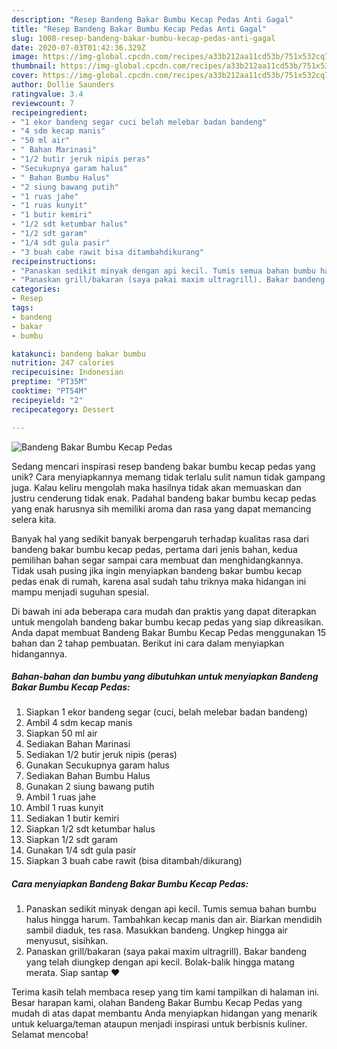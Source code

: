 ```yaml
---
description: "Resep Bandeng Bakar Bumbu Kecap Pedas Anti Gagal"
title: "Resep Bandeng Bakar Bumbu Kecap Pedas Anti Gagal"
slug: 1008-resep-bandeng-bakar-bumbu-kecap-pedas-anti-gagal
date: 2020-07-03T01:42:36.329Z
image: https://img-global.cpcdn.com/recipes/a33b212aa11cd53b/751x532cq70/bandeng-bakar-bumbu-kecap-pedas-foto-resep-utama.jpg
thumbnail: https://img-global.cpcdn.com/recipes/a33b212aa11cd53b/751x532cq70/bandeng-bakar-bumbu-kecap-pedas-foto-resep-utama.jpg
cover: https://img-global.cpcdn.com/recipes/a33b212aa11cd53b/751x532cq70/bandeng-bakar-bumbu-kecap-pedas-foto-resep-utama.jpg
author: Dollie Saunders
ratingvalue: 3.4
reviewcount: 7
recipeingredient:
- "1 ekor bandeng segar cuci belah melebar badan bandeng"
- "4 sdm kecap manis"
- "50 ml air"
- " Bahan Marinasi"
- "1/2 butir jeruk nipis peras"
- "Secukupnya garam halus"
- " Bahan Bumbu Halus"
- "2 siung bawang putih"
- "1 ruas jahe"
- "1 ruas kunyit"
- "1 butir kemiri"
- "1/2 sdt ketumbar halus"
- "1/2 sdt garam"
- "1/4 sdt gula pasir"
- "3 buah cabe rawit bisa ditambahdikurang"
recipeinstructions:
- "Panaskan sedikit minyak dengan api kecil. Tumis semua bahan bumbu halus hingga harum. Tambahkan kecap manis dan air. Biarkan mendidih sambil diaduk, tes rasa. Masukkan bandeng. Ungkep hingga air menyusut, sisihkan."
- "Panaskan grill/bakaran (saya pakai maxim ultragrill). Bakar bandeng yang telah diungkep dengan api kecil. Bolak-balik hingga matang merata. Siap santap ❤"
categories:
- Resep
tags:
- bandeng
- bakar
- bumbu

katakunci: bandeng bakar bumbu 
nutrition: 247 calories
recipecuisine: Indonesian
preptime: "PT35M"
cooktime: "PT54M"
recipeyield: "2"
recipecategory: Dessert

---
```



![Bandeng Bakar Bumbu Kecap Pedas](https://img-global.cpcdn.com/recipes/a33b212aa11cd53b/751x532cq70/bandeng-bakar-bumbu-kecap-pedas-foto-resep-utama.jpg)

Sedang mencari inspirasi resep bandeng bakar bumbu kecap pedas yang unik? Cara menyiapkannya memang tidak terlalu sulit namun tidak gampang juga. Kalau keliru mengolah maka hasilnya tidak akan memuaskan dan justru cenderung tidak enak. Padahal bandeng bakar bumbu kecap pedas yang enak harusnya sih memiliki aroma dan rasa yang dapat memancing selera kita.



Banyak hal yang sedikit banyak berpengaruh terhadap kualitas rasa dari bandeng bakar bumbu kecap pedas, pertama dari jenis bahan, kedua pemilihan bahan segar sampai cara membuat dan menghidangkannya. Tidak usah pusing jika ingin menyiapkan bandeng bakar bumbu kecap pedas enak di rumah, karena asal sudah tahu triknya maka hidangan ini mampu menjadi suguhan spesial.


Di bawah ini ada beberapa cara mudah dan praktis yang dapat diterapkan untuk mengolah bandeng bakar bumbu kecap pedas yang siap dikreasikan. Anda dapat membuat Bandeng Bakar Bumbu Kecap Pedas menggunakan 15 bahan dan 2 tahap pembuatan. Berikut ini cara dalam menyiapkan hidangannya.

<!--inarticleads1-->

##### Bahan-bahan dan bumbu yang dibutuhkan untuk menyiapkan Bandeng Bakar Bumbu Kecap Pedas:

1. Siapkan 1 ekor bandeng segar (cuci, belah melebar badan bandeng)
1. Ambil 4 sdm kecap manis
1. Siapkan 50 ml air
1. Sediakan  Bahan Marinasi
1. Sediakan 1/2 butir jeruk nipis (peras)
1. Gunakan Secukupnya garam halus
1. Sediakan  Bahan Bumbu Halus
1. Gunakan 2 siung bawang putih
1. Ambil 1 ruas jahe
1. Ambil 1 ruas kunyit
1. Sediakan 1 butir kemiri
1. Siapkan 1/2 sdt ketumbar halus
1. Siapkan 1/2 sdt garam
1. Gunakan 1/4 sdt gula pasir
1. Siapkan 3 buah cabe rawit (bisa ditambah/dikurang)




<!--inarticleads2-->

##### Cara menyiapkan Bandeng Bakar Bumbu Kecap Pedas:

1. Panaskan sedikit minyak dengan api kecil. Tumis semua bahan bumbu halus hingga harum. Tambahkan kecap manis dan air. Biarkan mendidih sambil diaduk, tes rasa. Masukkan bandeng. Ungkep hingga air menyusut, sisihkan.
1. Panaskan grill/bakaran (saya pakai maxim ultragrill). Bakar bandeng yang telah diungkep dengan api kecil. Bolak-balik hingga matang merata. Siap santap ❤




Terima kasih telah membaca resep yang tim kami tampilkan di halaman ini. Besar harapan kami, olahan Bandeng Bakar Bumbu Kecap Pedas yang mudah di atas dapat membantu Anda menyiapkan hidangan yang menarik untuk keluarga/teman ataupun menjadi inspirasi untuk berbisnis kuliner. Selamat mencoba!
